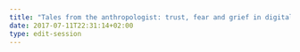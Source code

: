 ```yaml
---
title: "Tales from the anthropologist: trust, fear and grief in digital design "
date: 2017-07-11T22:31:14+02:00
type: edit-session
---
```


